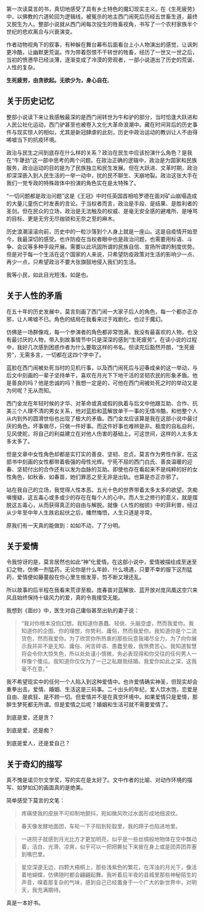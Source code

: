 第一次读莫言的书，真切地感受了具有乡土特色的魔幻现实主义。在《生死疲劳》中，以佛教的六道轮回为逻辑线，被冤杀的地主西门闹死后历经五世畜生道，最终又脱生为人。整部小说就从西门闹每次投生的牲畜视角，书写了一个农村家族半个世纪的悲欢离合与兴衰演变。

作者动物视角下的叙事，有种躲在舞台幕布后面看台上小人物演出的感觉，让讽刺更冷酷，让幽默更荒诞。作为带着怨恨不干转世的牲畜，经历了一世又一世之后，当初的愤懑早已经淡薄，逐渐变成了冷漠的旁观者，一部小说道出了历史的荒诞、人性的复杂。

**生死疲劳，由贪欲起。无欲少为，身心自在**。

## 关于历史记忆

整部小说读下来让我感触最深的是西门闹转世为牛和驴的部分，当时恰逢大跃进和人民公社化运动，西门驴甚至也被卷入文化大革命浪潮中。藏在时间背后的历史事件与现实惊人的相似，尤其是新冠肆虐的此刻，历史中政治运动的教训让人不由得唏嘘当下的抗疫环境。

政治与民生之间到底存在什么样的关系？政治在民生中应该扮演什么角色？是我在“牛犟劲”这一部中思考的两个问题。在政治正确的逻辑中，政治是为国家和民族服务，政治运动的目的是为了民族独立和民生发展。但在大跃进、文革时期，政治却深深嵌入到人民生活的一举一动中，扰的民不聊生、天崩地裂。政治这张大手在我们一党专政的特殊政体中扮演的角色实在是太特殊了。

“一切问题都是政治问题”这是《王冠》中时任英国首相哈罗德在面对矿山崩塌造成的大量儿童伤亡时发表的言论。于当权者而言，政治是手段、是结果、是胜利者的圣剑。但在民众的立场，政治是无法触及的权威、是毫无安全感的避难所、是唾骂的目标、更是无穷无尽枷锁和无奈之至的麻木。

历史浪潮滚滚向前，历史中的一粒沙落到个人身上就是一座山。这是自疫情开始至今，我最深切的感受。也许防疫在当权者眼中也是政治问题，也需要用标语、斗争、会议等多种手段开展。需要以此巩固所谓的民族自信、宣扬所谓的制度优势。但是对于每一个生活在这个国家的人来说，只希望防疫政策对生活的影响少一点、再少一点，只希望政治不要大张旗鼓地侵入我们的生活。

我等小民，如此目光短浅，如是也。

## 关于人性的矛盾

在五十年的历史发展中，莫言刻画了西门闹一大家子后人的角色，每一个都亦正亦邪，让人唏嘘不已。角色的结局在我看来过于戏剧化，也过于魔幻。

仿佛是一场群像戏，每一个参演者的角色都非常饱满，我没有最喜欢的人物，也没有最讨厌的人物，带入到故事情节中只是深深的感到“生死疲劳”。在读小说的过程中，我好几次感到困惑作者为什么要取这样的书名。但读完后豁然开朗，“生死疲劳”，无需多言，一切都在这四个字中了。

蓝脸在西门闹被处死当时的见机行事，以及西门闹死后与迎春成亲的这一举动，与后文中刻画的一辈子坚持单干，喜欢在月光下下地干活的坚韧农民的形象矛盾。他是善良的吗？他是忠诚的吗？我想一定是的，可他在西门闹被处死之时的举动又是为何呢？无从而知。

西门金龙在年轻时候的才华、对革命或真或假的执着与后文中他跟互助、合作、抗美三个人理不清的男女关系，他对蓝脸和蓝解放单干一事的无情冷酷，和他整个人从内到外的圆滑世俗也出现了极大的矛盾。西门金龙应该算是我在这部小说中最讨厌的角色。坏事做尽，只做一件好事。而这件好事也难辨是非。极度的自私自利，见风使舵，将自己的利益建立在对他人伤害的基础上。可这世间，这样的人太多太多太多了。

但是文章中女性角色却都是实打实的善良、坚韧、忠贞。莫言作为男性作家，在这部书中刻画的女性都带着极强的母性光辉。宁死不屈的西门白氏、善良温暖的迎春、坚韧付出的合作还有以发为血脉的互助。即使也存在看起来不是纯粹的好的女性角色，如秋香、如春苗，她们罪恶之至无非是出轨。也算是亦正亦邪了。

站在我自己的立场，我觉得人性本恶。五光十色的世界带着太多太多的欲望。贪痴嗔慢疑，这五毒心或多或少的存在在每个人的心中。而人生之修行的意义，就是摆脱这五毒心，从而获得真正的自由与解脱。就像《人性的枷锁》中的菲利普，经过从少年至中年人生跌宕起伏之后，幡然悔悟，人生只道是寻常。

原我们有一天真的能做到：如如不动，了了分明。

## 关于爱情

令我惊讶的是，莫言居然也如此“神”化爱情。在这部小说中，爱情被描绘成至迷至幻之物，仿佛一剂猛药，无论你是什么年龄、什么境遇，只要不幸的服下这剂猛药，爱情便如藤蔓般在你心里生根发芽，剪不断又理还乱。

所以故事的后半程在我看来荒谬至极。庞春苗对蓝解放、蓝开放对庞凤凰这空穴来风且始终保持十级风力的爱，真的令我接受无能。

我想到《面纱》中，医生对自己庸俗甚至出轨的妻子说：

> “我对你根本没抱幻想。我知道你愚蠢、轻佻、头脑空虚，然而我爱你。我知道你的企图、你的理想，你势利、庸俗，然而我爱你。我知道你是个二流货色，然而我爱你。为了欣赏你所热衷的那些玩意我竭尽全力，为了向你展示我并非不是无知、庸俗、闲言碎语、愚蠢至极，我煞费苦心。我知道智慧将会令你大惊失色，所以处处谨小慎微，务必表现得和你交往的任何男人一样像个傻瓜。我知道你仅仅为了一己之私跟我结婚。我爱你如此之深，这我毫不在意。”

我不希望现实中的任何一个人陷入到这种爱情中。也许爱情确实神圣，但现实却会重拳出击。爱情、婚姻、生活这是三码事。二十出头的年纪，爱人饮水饱，恋爱是自由、是疯狂、是不顾一切。但爱情并不是在真空环境中。如果爱情只是爱情，那醉生梦死都无所谓。但是爱情之后呢？婚姻和生活可就不需要爱情了。

到底是爱，还是贪？

到底是爱，还是痴？

到底是爱人，还是爱自己？

## 关于奇幻的描写

真不愧是诺贝尔文学奖，写的实在是太好了。文中作者的比喻、对动作环境的描写、如梦如幻的画面真的是绝美。

简单感受下莫言的文笔：

> 疼痛使我的皮肤不可抑制地颤抖，宛如微风吹过水面形成地细波纹。

> 春天像发酵地面团，车轮一下子陷到轮縠里，我的蹄子也陷进地里。

> 一进院子就感到月光比方才更加明亮，似乎是一些丝绸般地物体在空中飘动着，洁白、光滑、凉爽，似乎可以一把把撕扯下来披在身上或是团弄团弄塞到嘴巴里。

> 星空深邃无边，四颗大梧桐上，那些浅紫色的繁花，在浑浊的月光下，像活着地蝴蝶，仿佛随时都会翩翩起舞。我听着后半夜的县城里那些神秘陌生的声音，嗅着那复杂的气味，感到自己已经置身于一个广大的新世界中，对明天，我充满期待。

真是一本好书。













